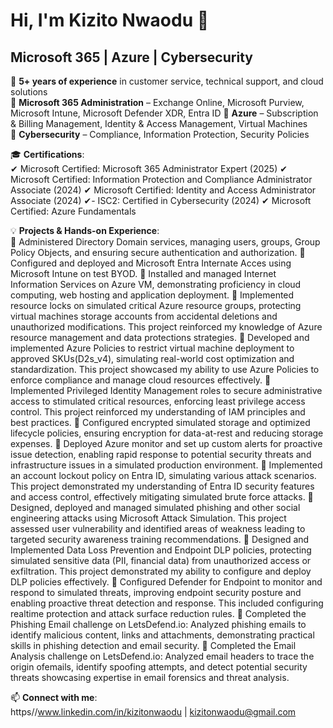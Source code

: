 # Hi, I'm Kizito Nwaodu 👋  

## Microsoft 365 | Azure | Cybersecurity  

🌟 **5+ years of experience** in customer service, technical support, and cloud solutions  
🔹 **Microsoft 365 Administration** – Exchange Online, Microsoft Purview, Microsoft Intune, Microsoft Defender XDR, Entra ID
🔹 **Azure** – Subscription & Billing Management, Identity & Access Management, Virtual Machines  
🔹 **Cybersecurity** – Compliance, Information Protection, Security Policies  

🎓 **Certifications**:  
✔ Microsoft Certified: Microsoft 365 Administrator Expert (2025) 
✔ Microsoft Certified: Information Protection and Compliance Administrator Associate (2024)
✔ Microsoft Certified: Identity and Access Administrator Associate (2024)
✔- ISC2: Certified in Cybersecurity (2024)
✔ Microsoft Certified: Azure Fundamentals  


💡 **Projects & Hands-on Experience**:  
🔹 Administered Directory Domain services, managing users, groups, Group Policy Objects, and ensuring secure
authentication and authorization.
🔹 Configured and deployed and Microsoft Entra Internate Acces using Microsoft Intune on test BYOD.
🔹 Installed and managed Internet Information Services on Azure VM, demonstrating proficiency in cloud computing, web
hosting and application deployment.
🔹 Implemented resource locks on simulated critical Azure resource groups, protecting virtual machines storage accounts
from accidental deletions and unauthorized modifications. This project reinforced my knowledge of Azure resource
management and data protections strategies.
🔹 Developed and implemented Azure Policies to restrict virtual machine deployment to approved SKUs(D2s_v4),
simulating real-world cost optimization and standardization. This project showcased my ability to use Azure Policies to
enforce compliance and manage cloud resources effectively.
🔹 Implemented Privileged Identity Management roles to secure administrative access to stimulated critical resources,
enforcing least privilege access control. This project reinforced my understanding of IAM principles and best practices.
🔹 Configured encrypted simulated storage and optimized lifecycle policies, ensuring encryption for data-at-rest and
reducing storage expenses.
🔹 Deployed Azure monitor and set up custom alerts for proactive issue detection, enabling rapid response to potential
security threats and infrastructure issues in a simulated production environment. 
🔹 Implemented an account lockout policy on Entra ID, simulating various attack scenarios. This project demonstrated my understanding of Entra ID security features and access control, effectively mitigating
simulated brute force attacks.
🔹 Designed, deployed and managed simulated phishing and other social engineering attacks using Microsoft Attack Simulation. This project assessed user vulnerability and identified areas of weakness
leading to targeted security awareness training recommendations.
🔹 Designed and Implemented Data Loss Prevention and Endpoint DLP policies, protecting simulated sensitive data (PII, financial data) from unauthorized access or exfiltration. This project demonstrated
my ability to configure and deploy DLP policies effectively.
🔹 Configured Defender for Endpoint to monitor and respond to simulated threats, improving endpoint security posture and enabling proactive threat detection and response. This included configuring realtime protection and attack surface reduction rules.
🔹 Completed the Phishing Email challenge on LetsDefend.io: Analyzed phishing emails to identify malicious content, links and attachments, demonstrating practical skills in phishing detection and email
security.
🔹 Completed the Email Analysis challenge on LetsDefend.io: Analyzed email headers to trace the origin ofemails, identify spoofing attempts, and detect potential security threats showcasing expertise in email forensics and threat analysis.


📫 **Connect with me**:  
https//www.linkedin.com/in/kizitonwaodu | kizitonwaodu@gmail.com 


